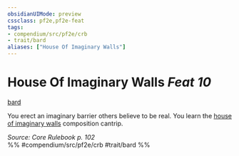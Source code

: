 ```yaml
---
obsidianUIMode: preview
cssclass: pf2e,pf2e-feat
tags:
- compendium/src/pf2e/crb
- trait/bard
aliases: ["House Of Imaginary Walls"]
---
```

# House Of Imaginary Walls  *Feat 10*  
[bard](Reference/Rules/Traits/bard.md "Bard Class Trait")  


You erect an imaginary barrier others believe to be real. You learn the [house of imaginary walls](Reference/Compendium/Spells/house-of-imaginary-walls.md) composition cantrip.

*Source: Core Rulebook p. 102*  
%% #compendium/src/pf2e/crb #trait/bard %%